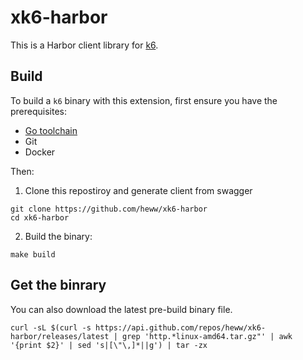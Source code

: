 # xk6-harbor

This is a Harbor client library for [k6](https://github.com/loadimpact/k6).

## Build

To build a `k6` binary with this extension, first ensure you have the prerequisites:

- [Go toolchain](https://go101.org/article/go-toolchain.html)
- Git
- Docker

Then:

1. Clone this repostiroy and generate client from swagger
  ```shell
  git clone https://github.com/heww/xk6-harbor
  cd xk6-harbor
  ```

2. Build the binary:
  ```shell
  make build
  ```

## Get the binrary
You can also download the latest pre-build binary file.

```shell
curl -sL $(curl -s https://api.github.com/repos/heww/xk6-harbor/releases/latest | grep 'http.*linux-amd64.tar.gz"' | awk '{print $2}' | sed 's|[\"\,]*||g') | tar -zx
```
